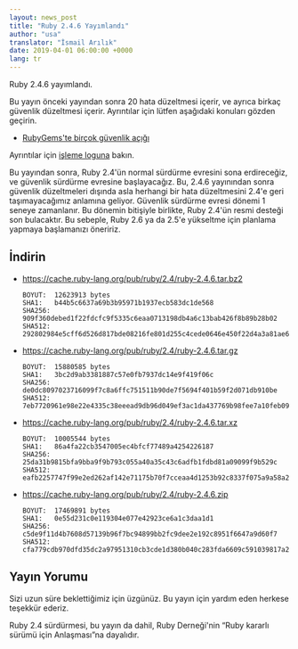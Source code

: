 ```yaml
---
layout: news_post
title: "Ruby 2.4.6 Yayımlandı"
author: "usa"
translator: "İsmail Arılık"
date: 2019-04-01 06:00:00 +0000
lang: tr
---
```


Ruby 2.4.6 yayımlandı.

Bu yayın önceki yayından sonra 20 hata düzeltmesi içerir, ve ayrıca birkaç güvenlik düzeltmesi içerir.
Ayrıntılar için lütfen aşağıdaki konuları gözden geçirin.

* [RubyGems'te birçok güvenlik açığı](/en/news/2019/03/05/multiple-vulnerabilities-in-rubygems/)

Ayrıntılar için [işleme loguna](https://github.com/ruby/ruby/compare/v2_4_5...v2_4_6) bakın.

Bu yayından sonra, Ruby 2.4'ün normal sürdürme evresini sona erdireceğiz, ve güvenlik sürdürme evresine başlayacağız.
Bu, 2.4.6 yayınından sonra güvenlik düzeltmeleri dışında asla herhangi bir hata düzeltmesini 2.4'e geri taşımayacağımız anlamına geliyor.
Güvenlik sürdürme evresi dönemi 1 seneye zamanlanır.
Bu dönemin bitişiyle birlikte, Ruby 2.4'ün resmi desteği son bulacaktır.
Bu sebeple, Ruby 2.6 ya da 2.5'e yükseltme için planlama yapmaya başlamanızı öneririz.

## İndirin

* <https://cache.ruby-lang.org/pub/ruby/2.4/ruby-2.4.6.tar.bz2>

      BOYUT:  12623913 bytes
      SHA1:   b44b5c6637a69b3b95971b1937ecb583dc1de568
      SHA256: 909f360debed1f22fdcfc9f5335c6eaa0713198db4a6c13bab426f8b89b28b02
      SHA512: 292802984e5cff6d526d817bde08216fe801d255c4cede0646e450f22d4a3a81ae612ec5d193dcc2a888e3e98b2531af845b6b863a2952bcf3fb863f95368bcf

* <https://cache.ruby-lang.org/pub/ruby/2.4/ruby-2.4.6.tar.gz>

      BOYUT:  15880585 bytes
      SHA1:   3bc2d9ab3381887c57e0fb7937dc14e9f419f06c
      SHA256: de0dc8097023716099f7c8a6ffc751511b90de7f5694f401b59f2d071db910be
      SHA512: 7eb7720961e98e22e4335c38eeead9db96d049ef3ac1da437769b98fee7a10feb092643ce75822a2fe3bd5fd94938417ab5c2de7c6056afe0abf6e4cf03ca282

* <https://cache.ruby-lang.org/pub/ruby/2.4/ruby-2.4.6.tar.xz>

      BOYUT:  10005544 bytes
      SHA1:   86a4fa22cb3547005ec4bfcf77489a4254226187
      SHA256: 25da31b9815bfa9bba9f9b793c055a40a35c43c6adfb1fdbd81a09099f9b529c
      SHA512: eafb2257747f99e2ed262af142e71175b70f7cceaa4d1253b92c8337f075a9a58a2d93b029d75e11a9b124f112a8f0983273b2b30afc147b5cf71a8dbb5fa0ba

* <https://cache.ruby-lang.org/pub/ruby/2.4/ruby-2.4.6.zip>

      BOYUT:  17469891 bytes
      SHA1:   0e55d231c0e119304e077e42923ce6a1c3daa1d1
      SHA256: c5de9f11d4b7608d57139b96f7bc94899bb2fc9dee2e192c8951f6647a9d60f7
      SHA512: cfa779cdb970dfd35dc2a97951310cb3cde1d380b040c283fda6609c591039817a2847ab7174f7a9ee7f7adbb610709b57914bb26e5c015a20d5fe880c569855

## Yayın Yorumu

Sizi uzun süre beklettiğimiz için üzgünüz.
Bu yayın için yardım eden herkese teşekkür ederiz.

Ruby 2.4 sürdürmesi, bu yayın da dahil, Ruby Derneği'nin “Ruby kararlı sürümü için Anlaşması”na dayalıdır.
